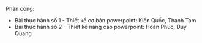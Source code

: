 Phân công:
  - Bài thực hành số 1 - Thiết kế cơ bản powerpoint: Kiến Quốc, Thanh Tam
  - Bài thực hành số 2 - Thiết kế nâng cao powerpoint: Hoàn Phúc, Duy Quang
